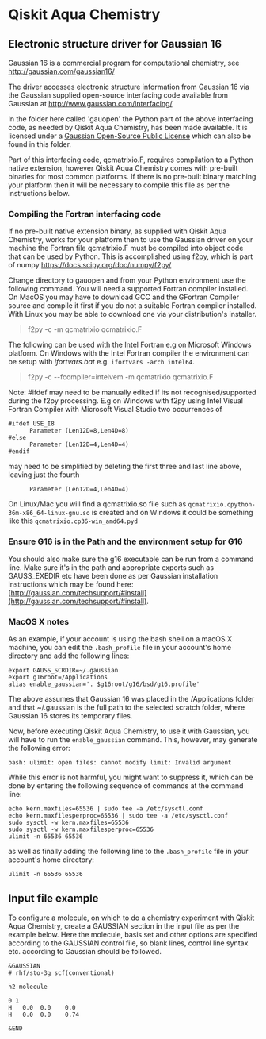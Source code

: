 # Qiskit Aqua Chemistry

## Electronic structure driver for Gaussian 16

Gaussian 16 is a commercial program for computational chemistry, see http://gaussian.com/gaussian16/

The driver accesses electronic structure information from Gaussian 16 via the Gaussian supplied open-source 
interfacing code available from Gaussian at http://www.gaussian.com/interfacing/

In the folder here called 'gauopen' the Python part of the above interfacing code, as needed by Qiskit Aqua Chemistry,
has been made available. It is licensed under a [Gaussian Open-Source Public License](./gauopen/LICENSE.txt) which can
also be found in this folder.

Part of this interfacing code, qcmatrixio.F, requires compilation to a Python native extension, however
Qiskit Aqua Chemistry comes with pre-built binaries for most common platforms. If there is no pre-built binary
matching your platform then it will be necessary to compile this file as per the instructions below.  

### Compiling the Fortran interfacing code

If no pre-built native extension binary, as supplied with Qiskit Aqua Chemistry, works for your platform then
to use the Gaussian driver on your machine the Fortran file qcmatrixio.F must be compiled into object code that can
be used by Python. This is accomplished using f2py, which is part of numpy https://docs.scipy.org/doc/numpy/f2py/

Change directory to gauopen and from your Python environment use the following command. You will need a supported
Fortran compiler installed. On MacOS you may have to download GCC and the GFortran Compiler source and compile it first
if you do not a suitable Fortran compiler installed. With Linux you may be able to download one via your distribution's
installer.

>f2py -c -m qcmatrixio qcmatrixio.F

The following can be used with the Intel Fortran e.g on Microsoft Windows platform. On Windows with the Intel Fortran
compiler the environment can be setup with _ifortvars.bat_ e.g. `ifortvars -arch intel64`. 

>f2py -c --fcompiler=intelvem -m qcmatrixio qcmatrixio.F

Note: #ifdef may need to be manually edited if its not recognised/supported during the f2py processing.
E.g on Windows with f2py using Intel Visual Fortran Compiler with Microsoft Visual Studio two occurrences of 
```
#ifdef USE_I8
      Parameter (Len12D=8,Len4D=8)
#else
      Parameter (Len12D=4,Len4D=4)
#endif
```
may need to be simplified by deleting the first three and last line above, leaving just the fourth
```
      Parameter (Len12D=4,Len4D=4)
```

On Linux/Mac you will find a qcmatrixio.so file such as `qcmatrixio.cpython-36m-x86_64-linux-gnu.so` is created and on 
Windows it could be something like this `qcmatrixio.cp36-win_amd64.pyd`

### Ensure G16 is in the Path and the environment setup for G16

You should also make sure the g16 executable can be run from a command line. Make sure it's in the path and appropriate
exports such as GAUSS_EXEDIR etc have been done as per Gaussian installation instructions which may be found here:
[http://gaussian.com/techsupport/#install](http://gaussian.com/techsupport/#install).


### MacOS X notes

As an example, if your account is using the bash shell on a macOS X machine, you can edit the `.bash_profile` file
in your account's home directory and add the following lines:
```
export GAUSS_SCRDIR=~/.gaussian
export g16root=/Applications
alias enable_gaussian='. $g16root/g16/bsd/g16.profile'
```
The above assumes that Gaussian 16 was placed in the /Applications folder and that ~/.gaussian is the full path to
the selected scratch folder, where Gaussian 16 stores its temporary files. 
 
Now, before executing Qiskit Aqua Chemistry, to use it with Gaussian, you will have to run the `enable_gaussian` command.
This, however, may generate the following error:
```
bash: ulimit: open files: cannot modify limit: Invalid argument
```
While this error is not harmful, you might want to suppress it, which can be done by entering the following sequence
of commands at the command line:
```
echo kern.maxfiles=65536 | sudo tee -a /etc/sysctl.conf
echo kern.maxfilesperproc=65536 | sudo tee -a /etc/sysctl.conf
sudo sysctl -w kern.maxfiles=65536
sudo sysctl -w kern.maxfilesperproc=65536
ulimit -n 65536 65536 
```
as well as finally adding the following line to the `.bash_profile` file in your account's home directory:
```
ulimit -n 65536 65536
```

## Input file example

To configure a molecule, on which to do a chemistry experiment with Qiskit Aqua Chemistry, create a GAUSSIAN section
in the input file as per the example below. Here the molecule, basis set and other options are specified according
to the GAUSSIAN control file, so blank lines, control line syntax etc. according to Gaussian should be followed.
```
&GAUSSIAN
# rhf/sto-3g scf(conventional)

h2 molecule

0 1
H   0.0  0.0    0.0
H   0.0  0.0    0.74

&END
```
